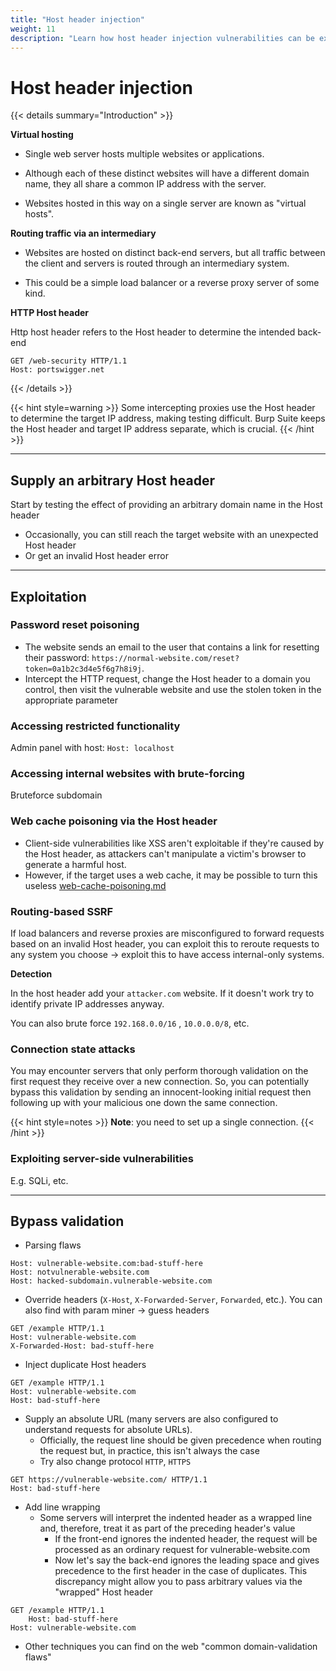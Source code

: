 ```yaml
---
title: "Host header injection"
weight: 11
description: "Learn how host header injection vulnerabilities can be exploited for password reset poisoning, accessing internal systems, SSRF, and bypassing server validation."
---
```


# Host header injection

{{< details summary="Introduction" >}}

**Virtual hosting**

* Single web server hosts multiple websites or applications.

- Although each of these distinct websites will have a different domain name, they all share a common IP address with the server.

* Websites hosted in this way on a single server are known as "virtual hosts".

**Routing traffic via an intermediary**

* Websites are hosted on distinct back-end servers, but all traffic between the client and servers is routed through an intermediary system.

- This could be a simple load balancer or a reverse proxy server of some kind.

**HTTP Host header**

Http host header refers to the Host header to determine the intended back-end

```http
GET /web-security HTTP/1.1
Host: portswigger.net
```

{{< /details >}}

{{< hint style=warning >}}
Some intercepting proxies use the Host header to determine the target IP address, making testing difficult. Burp Suite keeps the Host header and target IP address separate, which is crucial.
{{< /hint >}}

---

## Supply an arbitrary Host header

Start by testing the effect of providing an arbitrary domain name in the Host header

* Occasionally, you can still reach the target website with an unexpected Host header
* Or get an invalid Host header error

---

## Exploitation

### Password reset poisoning

* The website sends an email to the user that contains a link for resetting their password: `https://normal-website.com/reset?token=0a1b2c3d4e5f6g7h8i9j`.
* Intercept the HTTP request, change the Host header to a domain you control, then visit the vulnerable website and use the stolen token in the appropriate parameter

### Accessing restricted functionality

Admin panel with host: `Host: localhost`

### Accessing internal websites with brute-forcing

Bruteforce subdomain

### Web cache poisoning via the Host header

* Client-side vulnerabilities like XSS aren't exploitable if they're caused by the Host header, as attackers can't manipulate a victim's browser to generate a harmful host.
* However, if the target uses a web cache, it may be possible to turn this useless [web-cache-poisoning.md](web-cache-poisoning.md "mention")

### Routing-based SSRF

If load balancers and reverse proxies are misconfigured to forward requests based on an invalid Host header, you can exploit this to reroute requests to any system you choose -> exploit this to have access internal-only systems.

**Detection**

In the host header add your `attacker.com` website. If it doesn't work try to identify private IP addresses anyway.

You can also brute force `192.168.0.0/16` , `10.0.0.0/8`, etc.

### Connection state attacks

You may encounter servers that only perform thorough validation on the first request they receive over a new connection. So, you can potentially bypass this validation by sending an innocent-looking initial request then following up with your malicious one down the same connection.

{{< hint style=notes >}}
**Note**: you need to set up a single connection.
{{< /hint >}}

### Exploiting server-side vulnerabilities

E.g. SQLi, etc.

---

## Bypass validation

* Parsing flaws

```http
Host: vulnerable-website.com:bad-stuff-here
Host: notvulnerable-website.com
Host: hacked-subdomain.vulnerable-website.com
```

* Override headers (`X-Host`, `X-Forwarded-Server`, `Forwarded`, etc.). You can also find with param miner -> guess headers

```http
GET /example HTTP/1.1
Host: vulnerable-website.com
X-Forwarded-Host: bad-stuff-here
```

* Inject duplicate Host headers

```http
GET /example HTTP/1.1
Host: vulnerable-website.com
Host: bad-stuff-here
```

* Supply an absolute URL (many servers are also configured to understand requests for absolute URLs).
  * Officially, the request line should be given precedence when routing the request but, in practice, this isn't always the case
  * Try also change protocol `HTTP`, `HTTPS`

```http
GET https://vulnerable-website.com/ HTTP/1.1
Host: bad-stuff-here
```

* Add line wrapping
  * Some servers will interpret the indented header as a wrapped line and, therefore, treat it as part of the preceding header's value
    * If the front-end ignores the indented header, the request will be processed as an ordinary request for vulnerable-website.com
    * Now let's say the back-end ignores the leading space and gives precedence to the first header in the case of duplicates. This discrepancy might allow you to pass arbitrary values via the "wrapped" Host header

```http
GET /example HTTP/1.1
    Host: bad-stuff-here
Host: vulnerable-website.com
```

* Other techniques you can find on the web "common domain-validation flaws"
